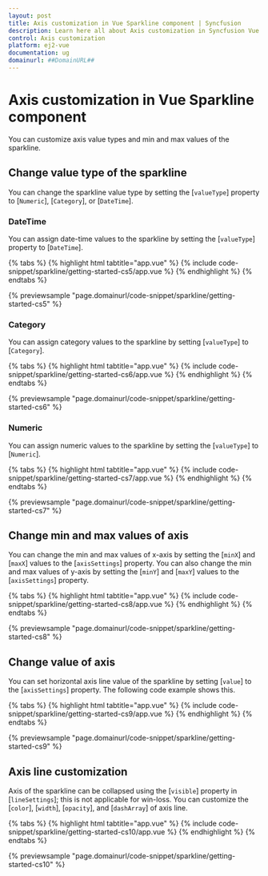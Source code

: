```yaml
---
layout: post
title: Axis customization in Vue Sparkline component | Syncfusion
description: Learn here all about Axis customization in Syncfusion Vue Sparkline component of Syncfusion Essential JS 2 and more.
control: Axis customization 
platform: ej2-vue
documentation: ug
domainurl: ##DomainURL##
---
```


# Axis customization in Vue Sparkline component

You can customize axis value types and min and max values of the sparkline.

## Change value type of the sparkline

You can change the sparkline value type by setting the [`valueType`] property to [`Numeric`], [`Category`], or [`DateTime`].
<!-- markdownlint-disable MD036 -->

### DateTime

You can assign date-time values to the sparkline by setting the [`valueType`] property to [`DateTime`].

{% tabs %}
{% highlight html tabtitle="app.vue" %}
{% include code-snippet/sparkline/getting-started-cs5/app.vue %}
{% endhighlight %}
{% endtabs %}
        
{% previewsample "page.domainurl/code-snippet/sparkline/getting-started-cs5" %}
<!-- markdownlint-disable MD036 -->

### Category

You can assign category values to the sparkline by setting [`valueType`] to [`Category`].

{% tabs %}
{% highlight html tabtitle="app.vue" %}
{% include code-snippet/sparkline/getting-started-cs6/app.vue %}
{% endhighlight %}
{% endtabs %}
        
{% previewsample "page.domainurl/code-snippet/sparkline/getting-started-cs6" %}

### Numeric

You can assign numeric values to the sparkline by setting the [`valueType`] to [`Numeric`].

{% tabs %}
{% highlight html tabtitle="app.vue" %}
{% include code-snippet/sparkline/getting-started-cs7/app.vue %}
{% endhighlight %}
{% endtabs %}
        
{% previewsample "page.domainurl/code-snippet/sparkline/getting-started-cs7" %}
<!-- markdownlint-disable MD036 -->

## Change min and max values of axis

You can change the min and max values of x-axis by setting the [`minX`] and [`maxX`] values to the [`axisSettings`] property. You can also change the min and max values of y-axis by setting the [`minY`] and [`maxY`] values to the [`axisSettings`] property.

{% tabs %}
{% highlight html tabtitle="app.vue" %}
{% include code-snippet/sparkline/getting-started-cs8/app.vue %}
{% endhighlight %}
{% endtabs %}
        
{% previewsample "page.domainurl/code-snippet/sparkline/getting-started-cs8" %}

## Change value of axis

You can set horizontal axis line value of the sparkline by setting [`value`] to the [`axisSettings`] property. The following code example shows this.

{% tabs %}
{% highlight html tabtitle="app.vue" %}
{% include code-snippet/sparkline/getting-started-cs9/app.vue %}
{% endhighlight %}
{% endtabs %}
        
{% previewsample "page.domainurl/code-snippet/sparkline/getting-started-cs9" %}

## Axis line customization

Axis of the sparkline can be collapsed using the [`visible`] property in [`lineSettings`]; this is not applicable for win-loss. You can customize the [`color`], [`width`], [`opacity`], and [`dashArray`] of axis line.

{% tabs %}
{% highlight html tabtitle="app.vue" %}
{% include code-snippet/sparkline/getting-started-cs10/app.vue %}
{% endhighlight %}
{% endtabs %}
        
{% previewsample "page.domainurl/code-snippet/sparkline/getting-started-cs10" %}